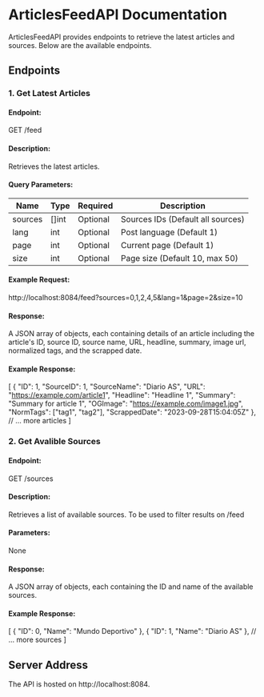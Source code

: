 # ArticlesFeedAPI Documentation

ArticlesFeedAPI provides endpoints to retrieve the latest articles and sources. Below are the available endpoints.

## Endpoints

### 1. Get Latest Articles

#### **Endpoint:**
GET /feed

#### **Description:**
Retrieves the latest articles.

#### **Query Parameters:**
| Name    | Type  | Required | Description                                |
|---------|-------|----------|--------------------------------------------|
| sources | []int | Optional | Sources IDs (Default all sources)          |
| lang    | int   | Optional | Post language (Default 1)                   |
| page    | int   | Optional | Current page (Default 1)                   |
| size    | int   | Optional | Page size (Default 10, max 50)             |

#### **Example Request:**
http://localhost:8084/feed?sources=0,1,2,4,5&lang=1&page=2&size=10

#### **Response:**
A JSON array of objects, each containing details of an article including the article's ID, source ID, source name, URL, headline, summary, image url, normalized tags, and the scrapped date.

#### **Example Response:**
[
    {
        "ID": 1,
        "SourceID": 1,
        "SourceName": "Diario AS",
        "URL": "https://example.com/article1",
        "Headline": "Headline 1",
        "Summary": "Summary for article 1",
        "OGImage": "https://example.com/image1.jpg",
        "NormTags": ["tag1", "tag2"],
        "ScrappedDate": "2023-09-28T15:04:05Z"
    },
    // ... more articles
]

### 2. Get Avalible Sources

#### **Endpoint:**
GET /sources

#### **Description:**
Retrieves a list of available sources. To be used to filter results on /feed

#### **Parameters:**
None

#### **Response:**
A JSON array of objects, each containing the ID and name of the available sources.

#### **Example Response:**
[
    {
        "ID": 0,
        "Name": "Mundo Deportivo"
    },
    {
        "ID": 1,
        "Name": "Diario AS"
    },
    // ... more sources
]

## Server Address
The API is hosted on http://localhost:8084.